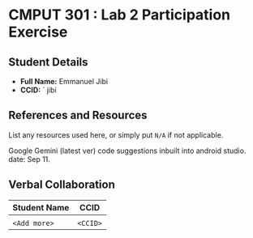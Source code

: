 # CMPUT 301 : Lab 2 Participation Exercise

## Student Details

- **Full Name:**  Emmanuel Jibi
- **CCID:** ` jibi

## References and Resources

List any resources used here, or simply put `N/A` if not applicable.

Google Gemini (latest ver) code suggestions inbuilt into android studio. date: Sep 11.

## Verbal Collaboration

| Student Name | CCID      |
| ------------ | --------- |
|              |           |
| `<Add more>` | `<CCID>`  |
